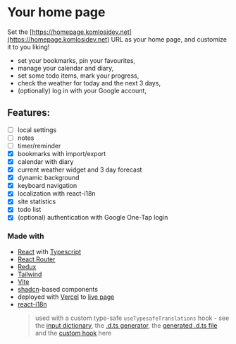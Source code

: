 # Your home page

Set the [https://homepage.komlosidev.net](https://homepage.komlosidev.net) URL as your home page, and customize it to you liking!

- set your bookmarks, pin your favourites,
- manage your calendar and diary,
- set some todo items, mark your progress,
- check the weather for today and the next 3 days,
- (optionally) log in with your Google account,

## Features:

- [ ] local settings
- [ ] notes
- [ ] timer/reminder
- [x] bookmarks with import/export
- [x] calendar with diary
- [x] current weather widget and 3 day forecast
- [x] dynamic background
- [x] keyboard navigation
- [x] localization with react-i18n
- [x] site statistics
- [x] todo list
- [x] (optional) authentication with Google One-Tap login

### Made with

- [React](https://react.dev/) with [Typescript](https://www.typescriptlang.org/)
- [React Router](https://reactrouter.com/)
- [Redux](https://redux.js.org/)
- [Tailwind](https://tailwindcss.com/)
- [Vite](https://vite.dev/)
- [shadcn](https://ui.shadcn.com/)-based components
- deployed with [Vercel](https://vercel.com/) to [live page](homepage.komlosidev.net)
- [react-i18n](https://react.i18next.com/)
  > used with a custom type-safe `useTypesafeTranslations` hook - see the [input dictionary](./app/locales/en.json), the [.d.ts generator](./generateTranslationTypes.ts), the [generated .d.ts file](./app/translations.d.ts) and the [custom hook](./app/i18n.ts) here
